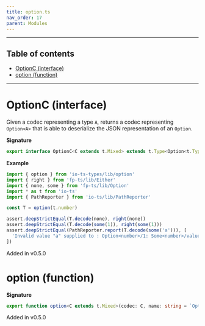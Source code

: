 ```yaml
---
title: option.ts
nav_order: 17
parent: Modules
---
```


---

<h2 class="text-delta">Table of contents</h2>

- [OptionC (interface)](#optionc-interface)
- [option (function)](#option-function)

---

# OptionC (interface)

Given a codec representing a type `A`, returns a codec representing `Option<A>` that is able to deserialize
the JSON representation of an `Option`.

**Signature**

```ts
export interface OptionC<C extends t.Mixed> extends t.Type<Option<t.TypeOf<C>>, Option<t.OutputOf<C>>, unknown> {}
```

**Example**

```ts
import { option } from 'io-ts-types/lib/option'
import { right } from 'fp-ts/lib/Either'
import { none, some } from 'fp-ts/lib/Option'
import * as t from 'io-ts'
import { PathReporter } from 'io-ts/lib/PathReporter'

const T = option(t.number)

assert.deepStrictEqual(T.decode(none), right(none))
assert.deepStrictEqual(T.decode(some(1)), right(some(1)))
assert.deepStrictEqual(PathReporter.report(T.decode(some('a'))), [
  'Invalid value "a" supplied to : Option<number>/1: Some<number>/value: number'
])
```

Added in v0.5.0

# option (function)

**Signature**

```ts
export function option<C extends t.Mixed>(codec: C, name: string = `Option<${codec.name}>`): OptionC<C> { ... }
```

Added in v0.5.0

